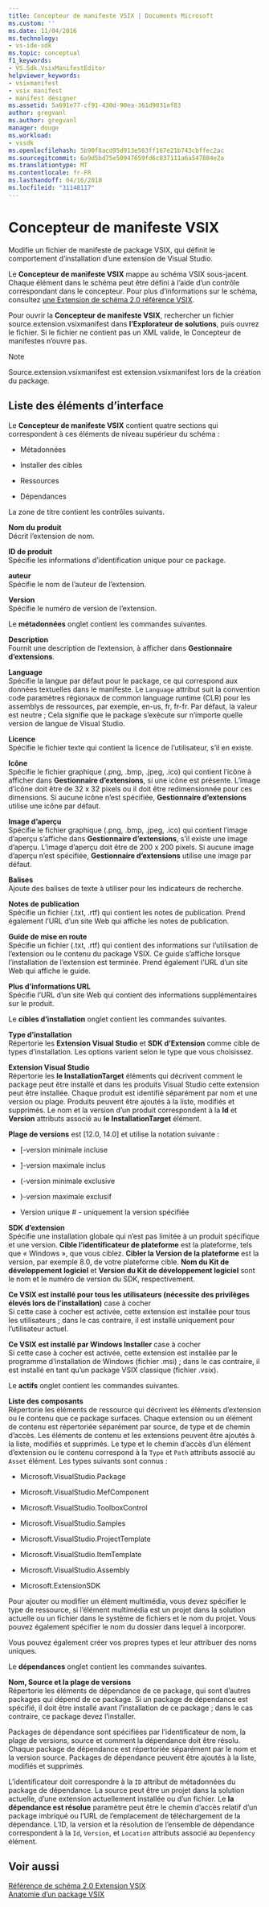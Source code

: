 ```yaml
---
title: Concepteur de manifeste VSIX | Documents Microsoft
ms.custom: ''
ms.date: 11/04/2016
ms.technology:
- vs-ide-sdk
ms.topic: conceptual
f1_keywords:
- VS.Sdk.VsixManifestEditor
helpviewer_keywords:
- vsixmanifest
- vsix manifest
- manifest designer
ms.assetid: 5a691e77-cf91-430d-90ea-361d9031ef83
author: gregvanl
ms.author: gregvanl
manager: douge
ms.workload:
- vssdk
ms.openlocfilehash: 5b90f8acd95d913e563ff167e21b743cbffec2ac
ms.sourcegitcommit: 6a9d5bd75e50947659fd6c837111a6a547884e2a
ms.translationtype: MT
ms.contentlocale: fr-FR
ms.lasthandoff: 04/16/2018
ms.locfileid: "31148117"
---
```

# <a name="vsix-manifest-designer"></a>Concepteur de manifeste VSIX
Modifie un fichier de manifeste de package VSIX, qui définit le comportement d’installation d’une extension de Visual Studio.  
  
 Le **Concepteur de manifeste VSIX** mappe au schéma VSIX sous-jacent. Chaque élément dans le schéma peut être défini à l’aide d’un contrôle correspondant dans le concepteur. Pour plus d’informations sur le schéma, consultez [une Extension de schéma 2.0 référence VSIX](../extensibility/vsix-extension-schema-2-0-reference.md).  
  
 Pour ouvrir la **Concepteur de manifeste VSIX**, rechercher un fichier source.extension.vsixmanifest dans **l’Explorateur de solutions**, puis ouvrez le fichier. Si le fichier ne contient pas un XML valide, le Concepteur de manifestes n’ouvre pas.  
  
> [!NOTE]
>  Source.extension.vsixmanifest est extension.vsixmanifest lors de la création du package.  
  
## <a name="uielement-list"></a>Liste des éléments d’interface  
 Le **Concepteur de manifeste VSIX** contient quatre sections qui correspondent à ces éléments de niveau supérieur du schéma :  
  
-   Métadonnées  
  
-   Installer des cibles  
  
-   Ressources  
  
-   Dépendances  
  
 La zone de titre contient les contrôles suivants.  
  
 **Nom du produit**  
 Décrit l’extension de nom.  
  
 **ID de produit**  
 Spécifie les informations d’identification unique pour ce package.  
  
 **auteur**  
 Spécifie le nom de l’auteur de l’extension.  
  
 **Version**  
 Spécifie le numéro de version de l’extension.  
  
 Le **métadonnées** onglet contient les commandes suivantes.  
  
 **Description**  
 Fournit une description de l’extension, à afficher dans **Gestionnaire d’extensions**.  
  
 **Language**  
 Spécifie la langue par défaut pour le package, ce qui correspond aux données textuelles dans le manifeste. Le `Language` attribut suit la convention code paramètres régionaux de common language runtime (CLR) pour les assemblys de ressources, par exemple, en-us, fr, fr-fr. Par défaut, la valeur est neutre ; Cela signifie que le package s’exécute sur n’importe quelle version de langue de Visual Studio.  
  
 **Licence**  
 Spécifie le fichier texte qui contient la licence de l’utilisateur, s’il en existe.  
  
 **Icône**  
 Spécifie le fichier graphique (.png, .bmp, .jpeg, .ico) qui contient l’icône à afficher dans **Gestionnaire d’extensions**, si une icône est présente. L’image d’icône doit être de 32 x 32 pixels ou il doit être redimensionnée pour ces dimensions. Si aucune icône n’est spécifiée, **Gestionnaire d’extensions** utilise une icône par défaut.  
  
 **Image d’aperçu**  
 Spécifie le fichier graphique (.png, .bmp, .jpeg, .ico) qui contient l’image d’aperçu s’affiche dans **Gestionnaire d’extensions**, s’il existe une image d’aperçu. L’image d’aperçu doit être de 200 x 200 pixels. Si aucune image d’aperçu n’est spécifiée, **Gestionnaire d’extensions** utilise une image par défaut.  
  
 **Balises**  
 Ajoute des balises de texte à utiliser pour les indicateurs de recherche.  
  
 **Notes de publication**  
 Spécifie un fichier (.txt, .rtf) qui contient les notes de publication. Prend également l’URL d’un site Web qui affiche les notes de publication.  
  
 **Guide de mise en route**  
 Spécifie un fichier (.txt, .rtf) qui contient des informations sur l’utilisation de l’extension ou le contenu du package VSIX. Ce guide s’affiche lorsque l’installation de l’extension est terminée. Prend également l’URL d’un site Web qui affiche le guide.  
  
 **Plus d’informations URL**  
 Spécifie l’URL d’un site Web qui contient des informations supplémentaires sur le produit.  
  
 Le **cibles d’installation** onglet contient les commandes suivantes.  
  
 **Type d’installation**  
 Répertorie les **Extension Visual Studio** et **SDK d’Extension** comme cible de types d’installation. Les options varient selon le type que vous choisissez.  
  
 **Extension Visual Studio**  
 Répertorie les **le InstallationTarget** éléments qui décrivent comment le package peut être installé et dans les produits Visual Studio cette extension peut être installée. Chaque produit est identifié séparément par nom et une version ou plage.  Produits peuvent être ajoutés à la liste, modifiés et supprimés. Le nom et la version d’un produit correspondent à la **Id** et **Version** attributs associé au **le InstallationTarget** élément.  
  
 **Plage de versions** est [12.0, 14.0] et utilise la notation suivante :  
  
-   [-version minimale incluse  
  
-   ]-version maximale inclus  
  
-   (-version minimale exclusive  
  
-   )-version maximale exclusif  
  
-   Version unique # - uniquement la version spécifiée  
  
 **SDK d’extension**  
 Spécifie une installation globale qui n’est pas limitée à un produit spécifique et une version. **Cible l’identificateur de plateforme** est la plateforme, tels que « Windows », que vous ciblez. **Cibler la Version de la plateforme** est la version, par exemple 8.0, de votre plateforme cible. **Nom du Kit de développement logiciel** et **Version du Kit de développement logiciel** sont le nom et le numéro de version du SDK, respectivement.  
  
 **Ce VSIX est installé pour tous les utilisateurs (nécessite des privilèges élevés lors de l’installation)** case à cocher  
 Si cette case à cocher est activée, cette extension est installée pour tous les utilisateurs ; dans le cas contraire, il est installé uniquement pour l’utilisateur actuel.  
  
 **Ce VSIX est installé par Windows Installer** case à cocher  
 Si cette case à cocher est activée, cette extension est installée par le programme d’installation de Windows (fichier .msi) ; dans le cas contraire, il est installé en tant qu’un package VSIX classique (fichier .vsix).  
  
 Le **actifs** onglet contient les commandes suivantes.  
  
 **Liste des composants**  
 Répertorie les éléments de ressource qui décrivent les éléments d’extension ou le contenu que ce package surfaces. Chaque extension ou un élément de contenu est répertoriée séparément par source, de type et de chemin d’accès. Les éléments de contenu et les extensions peuvent être ajoutés à la liste, modifiés et supprimés. Le type et le chemin d’accès d’un élément d’extension ou le contenu correspond à la `Type` et `Path` attributs associé au `Asset` élément. Les types suivants sont connus :  
  
-   Microsoft.VisualStudio.Package  
  
-   Microsoft.VisualStudio.MefComponent  
  
-   Microsoft.VisualStudio.ToolboxControl  
  
-   Microsoft.VisualStudio.Samples  
  
-   Microsoft.VisualStudio.ProjectTemplate  
  
-   Microsoft.VisualStudio.ItemTemplate  
  
-   Microsoft.VisualStudio.Assembly  
  
-   Microsoft.ExtensionSDK  
  
 Pour ajouter ou modifier un élément multimédia, vous devez spécifier le type de ressource, si l’élément multimédia est un projet dans la solution actuelle ou un fichier dans le système de fichiers et le nom du projet. Vous pouvez également spécifier le nom du dossier dans lequel à incorporer.  
  
 Vous pouvez également créer vos propres types et leur attribuer des noms uniques.  
  
 Le **dépendances** onglet contient les commandes suivantes.  
  
 **Nom, Source et la plage de versions**  
 Répertorie les éléments de dépendance de ce package, qui sont d’autres packages qui dépend de ce package. Si un package de dépendance est spécifié, il doit être installé avant l’installation de ce package ; dans le cas contraire, ce package devez l’installer.  
  
 Packages de dépendance sont spécifiées par l’identificateur de nom, la plage de versions, source et comment la dépendance doit être résolu. Chaque package de dépendance est répertoriée séparément par le nom et la version source. Packages de dépendance peuvent être ajoutés à la liste, modifiés et supprimés.  
  
 L’identificateur doit correspondre à la `ID` attribut de métadonnées du package de dépendance. La source peut être un projet dans la solution actuelle, d’une extension actuellement installée ou d’un fichier. Le **la dépendance est résolue** paramètre peut être le chemin d’accès relatif d’un package imbriqué ou l’URL de l’emplacement de téléchargement de la dépendance. L’ID, la version et la résolution de l’ensemble de dépendance correspondent à la `Id`, `Version`, et `Location` attributs associé au `Dependency` élément.  
  
## <a name="see-also"></a>Voir aussi  
 [Référence de schéma 2.0 Extension VSIX](../extensibility/vsix-extension-schema-2-0-reference.md)   
 [Anatomie d’un package VSIX](../extensibility/anatomy-of-a-vsix-package.md)
